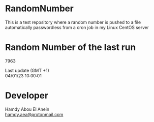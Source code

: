 # RandomNumber    
This is a test repository where a random number is pushed to a file automatically passwordless from a cron job in my Linux CentOS server    
# Random Number of the last run   
7963
      
Last update (GMT +1)    
04/01/23 10:00:01
# Developer    
Hamdy Abou El Anein   
hamdy.aea@protonmail.com
